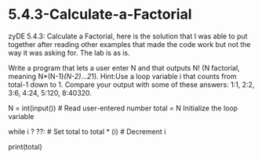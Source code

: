 # 5.4.3-Calculate-a-Factorial
zyDE 5.4.3: Calculate a Factorial, here is the solution that I was able to put together after reading other examples that made the code work but not the way it was asking for. The lab is as is.

Write a program that lets a user enter N and that outputs N! (N factorial, meaning N*(N-1)*(N-2)*...*2*1). Hint:Use a loop variable i that counts from total-1 down to 1. 
Compare your output with some of these answers: 1:1, 2:2, 3:6, 4:24, 5:120, 8:40320.

N = int(input())  # Read user-entered number
total = N
Initialize the loop variable

while i ? ??:
    # Set total to total * (i)
    # Decrement i

print(total)
